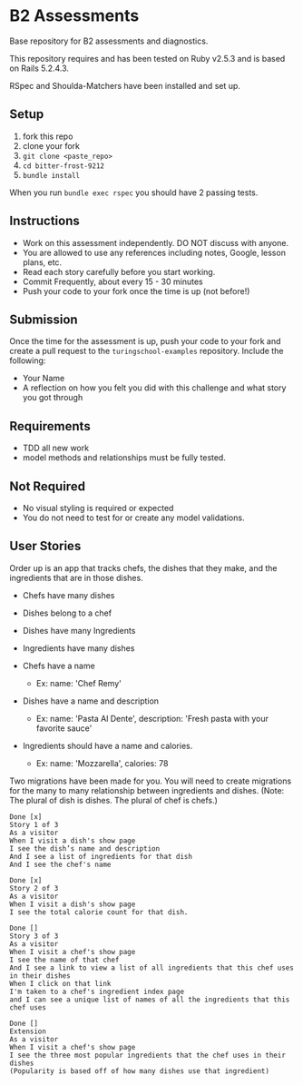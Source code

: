 # B2 Assessments

Base repository for B2 assessments and diagnostics.

This repository requires and has been tested on Ruby v2.5.3 and is based on Rails 5.2.4.3.

RSpec and Shoulda-Matchers have been installed and set up.

## Setup

1. fork this repo
2. clone your fork
3. `git clone <paste_repo>`
4. `cd bitter-frost-9212`
5. `bundle install`

When you run `bundle exec rspec` you should have 2 passing tests.

## Instructions

* Work on this assessment independently. DO NOT discuss with anyone.
* You are allowed to use any references including notes, Google, lesson plans, etc.
* Read each story carefully before you start working.
* Commit Frequently, about every 15 - 30 minutes
* Push your code to your fork once the time is up (not before!)

## Submission

Once the time for the assessment is up, push your code to your fork and create a pull request to the `turingschool-examples` repository. Include the following:

* Your Name
* A reflection on how you felt you did with this challenge and what story you got through

## Requirements

* TDD all new work
* model methods and relationships must be fully tested.

## Not Required

* No visual styling is required or expected
* You do not need to test for or create any model validations.

## User Stories

Order up is an app that tracks chefs, the dishes that they make, and the ingredients that are in those dishes.
- Chefs have many dishes
- Dishes belong to a chef
- Dishes have many Ingredients
- Ingredients have many dishes

- Chefs have a name
  - Ex: name: 'Chef Remy'
- Dishes have a name and description
  - Ex: name: 'Pasta Al Dente', description: 'Fresh pasta with your favorite sauce'
- Ingredients should have a name and calories.
  - Ex: name: 'Mozzarella', calories: 78


Two migrations have been made for you. You will need to create migrations for the many to many relationship between ingredients and dishes.
(Note: The plural of dish is dishes. The plural of chef is chefs.)

```
Done [x]
Story 1 of 3
As a visitor
When I visit a dish's show page
I see the dish’s name and description
And I see a list of ingredients for that dish
And I see the chef's name
```   
```   
Done [x]
Story 2 of 3
As a visitor
When I visit a dish's show page
I see the total calorie count for that dish.
```

```
Done []
Story 3 of 3
As a visitor
When I visit a chef's show page
I see the name of that chef
And I see a link to view a list of all ingredients that this chef uses in their dishes
When I click on that link
I'm taken to a chef's ingredient index page
and I can see a unique list of names of all the ingredients that this chef uses
```
```   
Done []
Extension
As a visitor
When I visit a chef's show page
I see the three most popular ingredients that the chef uses in their dishes
(Popularity is based off of how many dishes use that ingredient)
```
